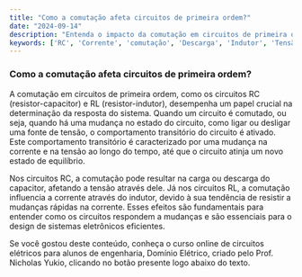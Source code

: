```yaml
---
title: "Como a comutação afeta circuitos de primeira ordem?"
date: "2024-09-14"
description: "Entenda o impacto da comutação em circuitos de primeira ordem e como ela influencia a resposta do sistema."
keywords: ['RC', 'Corrente', 'comutação', 'Descarga', 'Indutor', 'Tensão', 'Ordem']
---
```


### Como a comutação afeta circuitos de primeira ordem?

A comutação em circuitos de primeira ordem, como os circuitos RC (resistor-capacitor) e RL (resistor-indutor), desempenha um papel crucial na determinação da resposta do sistema. Quando um circuito é comutado, ou seja, quando há uma mudança no estado do circuito, como ligar ou desligar uma fonte de tensão, o comportamento transitório do circuito é ativado. Este comportamento transitório é caracterizado por uma mudança na corrente e na tensão ao longo do tempo, até que o circuito atinja um novo estado de equilíbrio.

Nos circuitos RC, a comutação pode resultar na carga ou descarga do capacitor, afetando a tensão através dele. Já nos circuitos RL, a comutação influencia a corrente através do indutor, devido à sua tendência de resistir a mudanças rápidas na corrente. Esses efeitos são fundamentais para entender como os circuitos respondem a mudanças e são essenciais para o design de sistemas eletrônicos eficientes.

Se você gostou deste conteúdo, conheça o curso online de circuitos elétricos para alunos de engenharia, Domínio Elétrico, criado pelo Prof. Nicholas Yukio, clicando no botão presente logo abaixo do texto.